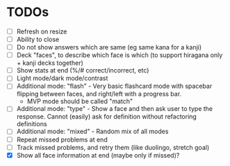 # TODOs
- [ ] Refresh on resize
- [ ] Ability to close
- [ ] Do not show answers which are same (eg same kana for a kanji)
- [ ] Deck "faces", to describe which face is which (to support hiragana only + kanji decks together)
- [ ] Show stats at end (%/# correct/incorrect, etc)
- [ ] Light mode/dark mode/contrast
- [ ] Additional mode: "flash" - Very basic flashcard mode with spacebar flipping between faces, and right/left with a progress bar.
    - MVP mode should be called "match"
- [ ] Additional mode: "type" - Show a face and then ask user to type the response. Cannot (easily) ask for definition without refactoring definitions
- [ ] Additional mode: "mixed" - Random mix of all modes
- [ ] Repeat missed problems at end
- [ ] Track missed problems, and retry them (like duolingo, stretch goal)
- [x] Show all face information at end (maybe only if missed)?
